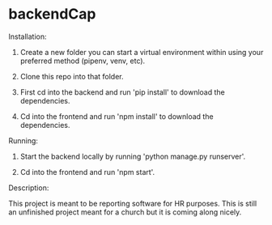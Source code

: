 # backendCap

Installation:

1. Create a new folder you can start a virtual environment within using your preferred method (pipenv, venv, etc).

2. Clone this repo into that folder.

3. First cd into the backend and run 'pip install' to download the dependencies.

4. Cd into the frontend and run 'npm install' to download the dependencies.

Running:

1. Start the backend locally by running 'python manage.py runserver'.

2. Cd into the frontend and run 'npm start'. 

Description:

This project is meant to be reporting software for HR purposes. This is still an unfinished project meant for a church but it is coming along nicely.
